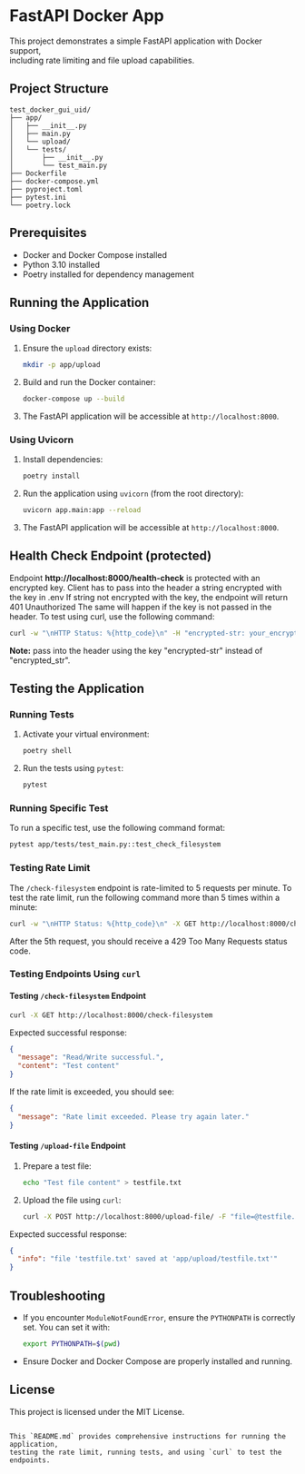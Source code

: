 
# FastAPI Docker App

This project demonstrates a simple FastAPI application with Docker support,   
including rate limiting and file upload capabilities.

## Project Structure

```
test_docker_gui_uid/
├── app/
│   ├── __init__.py
│   ├── main.py
│   └── upload/
│   └── tests/
│       ├── __init__.py
│       └── test_main.py
├── Dockerfile
├── docker-compose.yml
├── pyproject.toml
├── pytest.ini
└── poetry.lock
```

## Prerequisites

- Docker and Docker Compose installed
- Python 3.10 installed
- Poetry installed for dependency management

## Running the Application

### Using Docker

1. Ensure the `upload` directory exists:

    ```sh
    mkdir -p app/upload
    ```

2. Build and run the Docker container:

    ```sh
    docker-compose up --build
    ```

3. The FastAPI application will be accessible at `http://localhost:8000`.

### Using Uvicorn

1. Install dependencies:

    ```sh
    poetry install
    ```

2. Run the application using `uvicorn` (from the root directory):

    ```sh
    uvicorn app.main:app --reload
    ```

3. The FastAPI application will be accessible at `http://localhost:8000`.


## Health Check Endpoint (protected) 
Endpoint **http://localhost:8000/health-check** is protected with an encrypted key.
Client has to pass into the header a string encrypted with the key in .env
If string not encrypted with the key, the endpoint will return 401 Unauthorized
The same will happen if the key is not passed in the header.
To test using curl, use the following command:

```sh
curl -w "\nHTTP Status: %{http_code}\n" -H "encrypted-str: your_encrypted_text" -X GET http://localhost:8000/health-check

```
**Note:** pass into the header using the key "encrypted-str" instead of "encrypted_str".

## Testing the Application

### Running Tests

1. Activate your virtual environment:

    ```sh
    poetry shell
    ```

2. Run the tests using `pytest`:

    ```sh
    pytest
    ```

### Running Specific Test

To run a specific test, use the following command format:

```sh
pytest app/tests/test_main.py::test_check_filesystem
```

### Testing Rate Limit

The `/check-filesystem` endpoint is rate-limited to 5 requests per minute. To test the rate limit, run the following command more than 5 times within a minute:

```sh
curl -w "\nHTTP Status: %{http_code}\n" -X GET http://localhost:8000/check-filesystem
```

After the 5th request, you should receive a 429 Too Many Requests status code.

### Testing Endpoints Using `curl`

#### Testing `/check-filesystem` Endpoint

```sh
curl -X GET http://localhost:8000/check-filesystem
```

Expected successful response:

```json
{
  "message": "Read/Write successful.",
  "content": "Test content"
}
```

If the rate limit is exceeded, you should see:

```json
{
  "message": "Rate limit exceeded. Please try again later."
}
```

#### Testing `/upload-file` Endpoint

1. Prepare a test file:

    ```sh
    echo "Test file content" > testfile.txt
    ```

2. Upload the file using `curl`:

    ```sh
    curl -X POST http://localhost:8000/upload-file/ -F "file=@testfile.txt"
    ```

Expected successful response:

```json
{
  "info": "file 'testfile.txt' saved at 'app/upload/testfile.txt'"
}
```

## Troubleshooting

- If you encounter `ModuleNotFoundError`, ensure the `PYTHONPATH` is correctly set. You can set it with:

    ```sh
    export PYTHONPATH=$(pwd)
    ```

- Ensure Docker and Docker Compose are properly installed and running.

## License

This project is licensed under the MIT License.
```

This `README.md` provides comprehensive instructions for running the application,   
testing the rate limit, running tests, and using `curl` to test the endpoints.